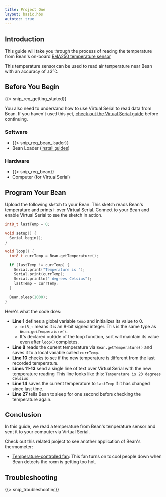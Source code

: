 ```yaml
---
title: Project One
layout: basic.hbs
autotoc: true
---
```


## Introduction

This guide will take you through the process of reading the temperature from Bean's on-board [BMA250 temperature sensor](http://ae-bst.resource.bosch.com/media/products/dokumente/bma250/bst-bma250-ds002-05.pdf).

This temperature sensor can be used to read air temperature near Bean with an accuracy of ±3°C.

## Before You Begin

{{> snip_req_getting_started}}

You also need to understand how to use Virtual Serial to read data from Bean. If you haven't used this yet, [check out the Virtual Serial guide](../virtual-serial/) before continuing.

### Software

* {{> snip_req_bean_loader}}
* Bean Loader ([install guides](../../getting-started/intro/#next-steps))

### Hardware

* {{> snip_req_bean}}
* Computer (for Virtual Serial)

## Program Your Bean

Upload the following sketch to your Bean. This sketch reads Bean's temperature and prints it over Virtual Serial. Connect to your Bean and enable Virtual Serial to see the sketch in action.

```cpp
int8_t lastTemp = 0;

void setup() {
  Serial.begin();
}

void loop() {
  int8_t currTemp = Bean.getTemperature();

  if (lastTemp != currTemp) {
    Serial.print("Temperature is ");
    Serial.print(currTemp);
    Serial.println(" degrees Celsius");
    lastTemp = currTemp;
  }

  Bean.sleep(1000);
}
```
Here's what the code does:

* **Line 1** defines a global variable `temp` and initializes its value to 0.
  * `int8_t` means it is an 8-bit signed integer. This is the same type as `Bean.getTemperature()`.
  * It's declared outside of the loop function, so it will maintain its value even after `loop()` completes.
* **Line 8** reads the current temperature via `Bean.getTemperature()` and saves it to a local variable called `currTemp`.
* **Line 10** checks to see if the new temperature is different from the last recorded temperature.
* **Lines 11-13** send a single line of text over Virtual Serial with the new temperature reading. This line looks like this: `Temperature is 23 degrees Celsius`
* **Line 14** saves the current temperature to `lastTemp` if it has changed since last time.
* **Line 27** tells Bean to sleep for one second before checking the temperature again.

## Conclusion

In this guide, we read a temperature from Bean's temperature sensor and sent it to your computer via Virtual Serial.

Check out this related project to see another application of Bean's thermometer:

* [Temperature-controlled fan](http://www.instructables.com/id/Automatic-desktop-fan/): This fan turns on to cool people down when Bean detects the room is getting too hot.

## Troubleshooting

{{> snip_troubleshooting}}

